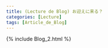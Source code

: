 ```yaml
---
title: (Lecture de Blog) お迎えに来る？
categories: [Lecture]
tags: [Article_de_Blog]
---
```

{% include Blog_2.html %}